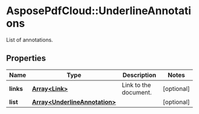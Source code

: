# AsposePdfCloud::UnderlineAnnotations
List of annotations.

## Properties
Name | Type | Description | Notes
------------ | ------------- | ------------- | -------------
**links** | [**Array&lt;Link&gt;**](Link.md) | Link to the document. | [optional] 
**list** | [**Array&lt;UnderlineAnnotation&gt;**](UnderlineAnnotation.md) |  | [optional] 


